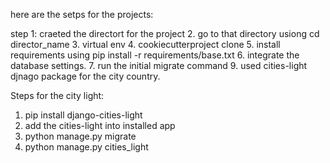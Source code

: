 here are the setps for the projects:

step 
    1: craeted the directort for the project 
    2. go to that directory usiong cd director_name
    3. virtual env
    4. cookiecutterproject clone
    5. install requirements using pip install -r requirements/base.txt 
    6. integrate the database settings.
    7. run the initial migrate command
    9. used cities-light djnago package for the city country.

Steps for the city light:

1. pip install django-cities-light
2. add the cities-light into installed app
3. python manage.py migrate
4. python manage.py cities_light
